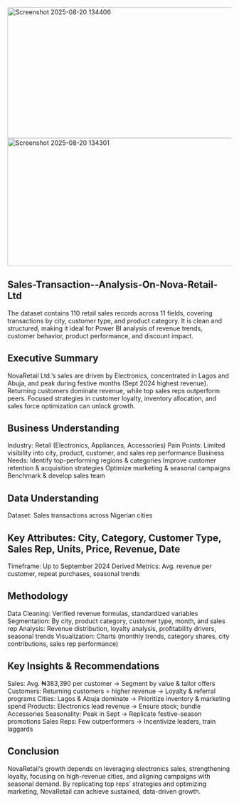 <img width="569" height="293" alt="Screenshot 2025-08-20 134406" src="https://github.com/user-attachments/assets/9c6c7a1e-2a0c-45b4-a034-24f30a16adec" />
<img width="584" height="287" alt="Screenshot 2025-08-20 134301" src="https://github.com/user-attachments/assets/4769fe8c-6459-49d3-9e70-5f137026847e" />

## Sales-Transaction--Analysis-On-Nova-Retail-Ltd
The dataset contains 110 retail sales records across 11 fields, covering transactions by city, customer type, and product category. It is clean and structured, making it ideal for Power BI analysis of revenue trends, customer behavior, product performance, and discount impact.

## Executive Summary
NovaRetail Ltd.’s sales are driven by Electronics, concentrated in Lagos and Abuja, and peak during festive months (Sept 2024 highest revenue). Returning customers dominate revenue, while top sales reps outperform peers. Focused strategies in customer loyalty, inventory allocation, and sales force optimization can unlock growth.

## Business Understanding
Industry: Retail (Electronics, Appliances, Accessories)
Pain Points: Limited visibility into city, product, customer, and sales rep performance
Business Needs:
Identify top-performing regions & categories
Improve customer retention & acquisition strategies
Optimize marketing & seasonal campaigns
Benchmark & develop sales team

## Data Understanding
Dataset: Sales transactions across Nigerian cities
## Key Attributes: City, Category, Customer Type, Sales Rep, Units, Price, Revenue, Date
Timeframe: Up to September 2024
Derived Metrics: Avg. revenue per customer, repeat purchases, seasonal trends

## Methodology
Data Cleaning: Verified revenue formulas, standardized variables
Segmentation: By city, product category, customer type, month, and sales rep
Analysis: Revenue distribution, loyalty analysis, profitability drivers, seasonal trends
Visualization: Charts (monthly trends, category shares, city contributions, sales rep performance)

## Key Insights & Recommendations
Sales: Avg. ₦383,390 per customer → Segment by value & tailor offers
Customers: Returning customers = higher revenue → Loyalty & referral programs
Cities: Lagos & Abuja dominate → Prioritize inventory & marketing spend
Products: Electronics lead revenue → Ensure stock; bundle Accessories
Seasonality: Peak in Sept → Replicate festive-season promotions
Sales Reps: Few outperformers → Incentivize leaders, train laggards

## Conclusion
NovaRetail’s growth depends on leveraging electronics sales, strengthening loyalty, focusing on high-revenue cities, and aligning campaigns with seasonal demand. By replicating top reps’ strategies and optimizing marketing, NovaRetail can achieve sustained, data-driven growth.





